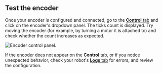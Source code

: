 ## Test the encoder

Once your encoder is configured and connected, go to the [**Control** tab](/manage/fleet/robots/#control) and click on the encoder's dropdown panel.
The ticks count is displayed.
Try moving the encoder (for example, by turning a motor it is attached to) and check whether the count increases as expected.

![Encoder control panel.](/components/encoder/control.png)

If the encoder does not appear on the **Control** tab, or if you notice unexpected behavior, check your robot's [**Logs** tab](/manage/fleet/robots/#logs) for errors, and review the configuration.
